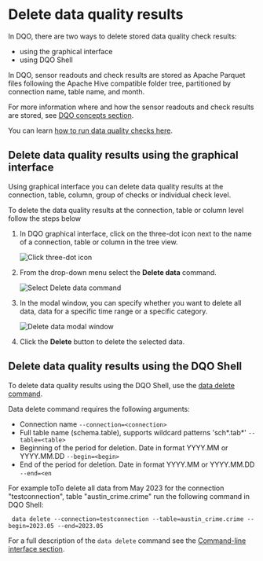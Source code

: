 # Delete data quality results

In DQO, there are two ways to delete stored data quality check results:

- using the graphical interface 
- using DQO Shell

In DQO, sensor readouts and check results are stored as Apache Parquet files following the Apache
Hive compatible folder tree, partitioned by connection name, table name, and month.

For more information where and how the sensor readouts and check results are stored, see [DQO concepts section](../../dqo-concepts/data-storage/data-storage.md).

You can learn [how to run data quality checks here](../run-data-quality-checks/run-data-quality-checks.md).


## Delete data quality results using the graphical interface

Using graphical interface you can delete data quality results at the connection, table, column, group of checks or individual check level.

To delete the data quality results at the connection, table or column level follow the steps below

1. In DQO graphical interface, click on the three-dot icon next to the name of a connection, table or column in the tree view.

    ![Click three-dot icon](https://dqops.com/docs/images/working-with-dqo/delete-data-quality-results/click-three-dot-icon.jpg)

2. From the drop-down menu select the **Delete data** command.

    ![Select Delete data command](https://dqops.com/docs/images/working-with-dqo/delete-data-quality-results/delete-data-command.jpg)
   
3. In the modal window, you can specify whether you want to delete all data, data for a specific time range or a specific category.

    ![Delete data modal window](https://dqops.com/docs/images/working-with-dqo/delete-data-quality-results/delete-data-modal-window.jpg)

4. Click the **Delete** button to delete the selected data.


##  Delete data quality results using the DQO Shell

To delete data quality results using the DQO Shell, use the [data delete command](../../command-line-interface/data.md). 

Data delete command requires the following arguments:

- Connection name `--connection=<connection>`
- Full table name (schema.table), supports wildcard patterns 'sch*.tab*' `--table=<table>`
- Beginning of the period for deletion. Date in format YYYY.MM or YYYY.MM.DD `--begin=<begin>`
- End of the period for deletion. Date in format YYYY.MM or YYYY.MM.DD `--end=<en`

For example toTo delete all data from May 2023 for the connection "testconnection", table "austin_crime.crime" run the 
following command in DQO Shell:

```
 data delete --connection=testconnection --table=austin_crime.crime --begin=2023.05 --end=2023.05
```
   
For a full description of the `data delete` command see the [Command-line interface section](../../command-line-interface/data.md).